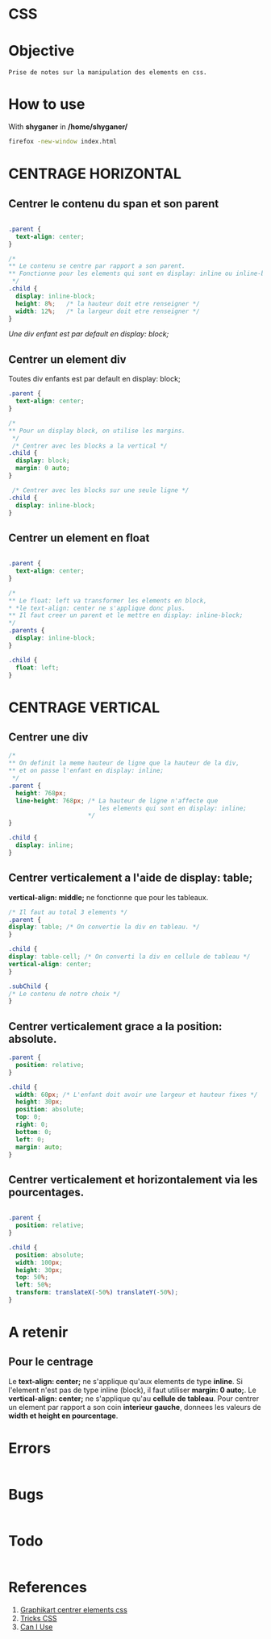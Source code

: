 CSS
===

# Objective
```
Prise de notes sur la manipulation des elements en css.
```

# How to use
With **shyganer** in **/home/shyganer/**
```sh
firefox -new-window index.html
```

# CENTRAGE HORIZONTAL
## Centrer le contenu du span et son parent
```css

.parent {
  text-align: center;
}

/*
** Le contenu se centre par rapport a son parent.
** Fonctionne pour les elements qui sont en display: inline ou inline-block.
 */
.child {
  display: inline-block;
  height: 8%;   /* la hauteur doit etre renseigner */
  width: 12%;   /* la largeur doit etre renseigner */
}
```
*Une div enfant est par default en display: block;*

## Centrer un element div
Toutes div enfants est par default en display: block;

```css
.parent {
  text-align: center;
}

/*
** Pour un display block, on utilise les margins.
 */
 /* Centrer avec les blocks a la vertical */
.child {
  display: block;
  margin: 0 auto;
}

 /* Centrer avec les blocks sur une seule ligne */
.child {
  display: inline-block;
}
```

## Centrer un element en float
```css

.parent {
  text-align: center;
}

/*
** Le float: left va transformer les elements en block,
* *le text-align: center ne s'applique donc plus.
** Il faut creer un parent et le mettre en display: inline-block;
*/
.parents {
  display: inline-block;
}

.child {
  float: left;
}  
```

# CENTRAGE VERTICAL
## Centrer une div

```css
/*
** On definit la meme hauteur de ligne que la hauteur de la div,
** et on passe l'enfant en display: inline;
 */
.parent {
  height: 768px;
  line-height: 768px; /* La hauteur de ligne n'affecte que
                         les elements qui sont en display: inline;
                      */
}

.child {
  display: inline;
}
```

## Centrer verticalement a l'aide de display: table;
**vertical-align: middle;** ne fonctionne que pour les tableaux.
```css
/* Il faut au total 3 elements */
.parent {
display: table; /* On convertie la div en tableau. */
}

.child {
display: table-cell; /* On converti la div en cellule de tableau */
vertical-align: center;
}

.subChild {
/* Le contenu de notre choix */  
}
```

## Centrer verticalement grace a la position: absolute.
```css
.parent {
  position: relative;
}

.child {
  width: 60px; /* L'enfant doit avoir une largeur et hauteur fixes */
  height: 30px;
  position: absolute;
  top: 0;
  right: 0;
  bottom: 0;
  left: 0;
  margin: auto;
}
```

## Centrer verticalement et horizontalement via les pourcentages.
```css

.parent {
  position: relative;
}

.child {
  position: absolute;
  width: 100px;
  height: 30px;
  top: 50%;
  left: 50%;
  transform: translateX(-50%) translateY(-50%);
}
```


# A retenir
## Pour le centrage
Le **text-align: center;** ne s'applique qu'aux elements de type **inline**.
Si l'element n'est pas de type inline (block), il faut utiliser **margin: 0 auto;**.
Le **vertical-align: center;** ne s'applique qu'au **cellule de tableau**.
Pour centrer un element par rapport a son coin **interieur gauche**, donnees les valeurs
de **width et height en pourcentage**.

# Errors
```
```

# Bugs
```
```

# Todo
```
```

# References
1. [Graphikart centrer elements css](https://www.youtube.com/watch?v=QhHzxF2Kq8Q)
2. [Tricks CSS](https://css-tricks.com/snippets/css/a-guide-to-flexbox/)
3. [Can I Use](http://caniuse.com/#search=flexbo)

